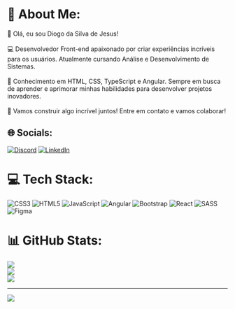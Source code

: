 # 💫 About Me:
👋 Olá, eu sou Diogo da Silva de Jesus!<br><br>💻 Desenvolvedor Front-end apaixonado por criar experiências incríveis para os usuários. Atualmente cursando Análise e Desenvolvimento de Sistemas.<br><br>🌟 Conhecimento em HTML, CSS, TypeScript e Angular. Sempre em busca de aprender e aprimorar minhas habilidades para desenvolver projetos inovadores.<br><br>🚀 Vamos construir algo incrível juntos! Entre em contato e vamos colaborar!


## 🌐 Socials:
[![Discord](https://img.shields.io/badge/Discord-%237289DA.svg?logo=discord&logoColor=white)](https://discord.gg/DiogoSilva#4290) [![LinkedIn](https://img.shields.io/badge/LinkedIn-%230077B5.svg?logo=linkedin&logoColor=white)](https://linkedin.com/in/www.linkedin.com/in/diogo-silva-295a77265) 

# 💻 Tech Stack:
![CSS3](https://img.shields.io/badge/css3-%231572B6.svg?style=for-the-badge&logo=css3&logoColor=white) ![HTML5](https://img.shields.io/badge/html5-%23E34F26.svg?style=for-the-badge&logo=html5&logoColor=white) ![JavaScript](https://img.shields.io/badge/javascript-%23323330.svg?style=for-the-badge&logo=javascript&logoColor=%23F7DF1E) ![Angular](https://img.shields.io/badge/angular-%23DD0031.svg?style=for-the-badge&logo=angular&logoColor=white) ![Bootstrap](https://img.shields.io/badge/bootstrap-%238511FA.svg?style=for-the-badge&logo=bootstrap&logoColor=white) ![React](https://img.shields.io/badge/react-%2320232a.svg?style=for-the-badge&logo=react&logoColor=%2361DAFB) ![SASS](https://img.shields.io/badge/SASS-hotpink.svg?style=for-the-badge&logo=SASS&logoColor=white) ![Figma](https://img.shields.io/badge/figma-%23F24E1E.svg?style=for-the-badge&logo=figma&logoColor=white)
# 📊 GitHub Stats:
![](https://github-readme-stats.vercel.app/api?username=diogo-silva-00&theme=dracula&hide_border=false&include_all_commits=false&count_private=false)<br/>
![](https://github-readme-streak-stats.herokuapp.com/?user=diogo-silva-00&theme=dracula&hide_border=false)<br/>
![](https://github-readme-stats.vercel.app/api/top-langs/?username=diogo-silva-00&theme=dracula&hide_border=false&include_all_commits=false&count_private=false&layout=compact)

---
[![](https://visitcount.itsvg.in/api?id=diogo-silva-00&icon=0&color=0)](https://visitcount.itsvg.in)

<!-- Proudly created with GPRM ( https://gprm.itsvg.in ) -->